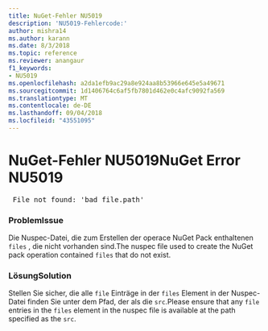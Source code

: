 ```yaml
---
title: NuGet-Fehler NU5019
description: 'NU5019-Fehlercode:'
author: mishra14
ms.author: karann
ms.date: 8/3/2018
ms.topic: reference
ms.reviewer: anangaur
f1_keywords:
- NU5019
ms.openlocfilehash: a2da1efb9ac29a8e924aa8b53966e645e5a49671
ms.sourcegitcommit: 1d1406764c6af5fb7801d462e0c4afc9092fa569
ms.translationtype: MT
ms.contentlocale: de-DE
ms.lasthandoff: 09/04/2018
ms.locfileid: "43551095"
---
```

# <a name="nuget-error-nu5019"></a><span data-ttu-id="dffb4-103">NuGet-Fehler NU5019</span><span class="sxs-lookup"><span data-stu-id="dffb4-103">NuGet Error NU5019</span></span>
<pre> File not found: 'bad_file.path'</pre>

### <a name="issue"></a><span data-ttu-id="dffb4-104">Problem</span><span class="sxs-lookup"><span data-stu-id="dffb4-104">Issue</span></span>

<span data-ttu-id="dffb4-105">Die Nuspec-Datei, die zum Erstellen der operace NuGet Pack enthaltenen `files` , die nicht vorhanden sind.</span><span class="sxs-lookup"><span data-stu-id="dffb4-105">The nuspec file used to create the NuGet pack operation contained `files` that do not exist.</span></span>


### <a name="solution"></a><span data-ttu-id="dffb4-106">Lösung</span><span class="sxs-lookup"><span data-stu-id="dffb4-106">Solution</span></span>

<span data-ttu-id="dffb4-107">Stellen Sie sicher, die alle `file` Einträge in der `files` Element in der Nuspec-Datei finden Sie unter dem Pfad, der als die `src`.</span><span class="sxs-lookup"><span data-stu-id="dffb4-107">Please ensure that any `file` entries in the `files` element in the nuspec file is available at the path specified as the `src`.</span></span>

